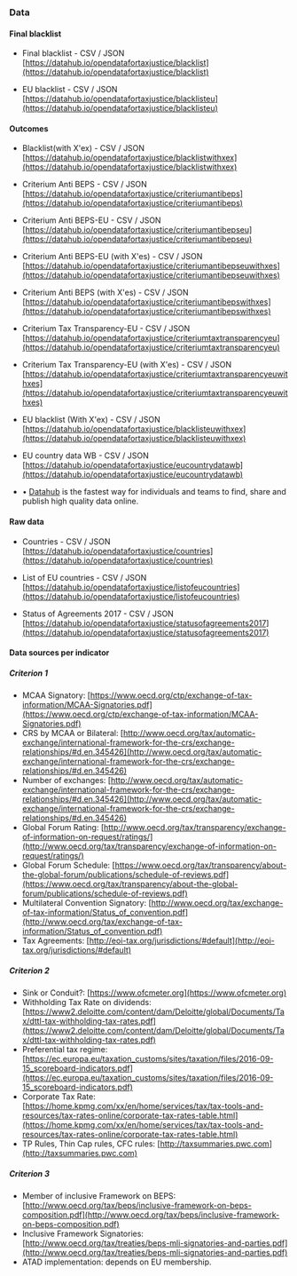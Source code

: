 ### Data

#### Final blacklist

* Final blacklist - CSV / JSON
[https://datahub.io/opendatafortaxjustice/blacklist](https://datahub.io/opendatafortaxjustice/blacklist)

* EU blacklist - CSV / JSON
[https://datahub.io/opendatafortaxjustice/blacklisteu](https://datahub.io/opendatafortaxjustice/blacklisteu)

#### Outcomes

* Blacklist(with X'ex) - CSV / JSON
[https://datahub.io/opendatafortaxjustice/blacklistwithxex](https://datahub.io/opendatafortaxjustice/blacklistwithxex)

* Criterium Anti BEPS - CSV / JSON
[https://datahub.io/opendatafortaxjustice/criteriumantibeps](https://datahub.io/opendatafortaxjustice/criteriumantibeps)

* Criterium Anti BEPS-EU - CSV / JSON
[https://datahub.io/opendatafortaxjustice/criteriumantibepseu](https://datahub.io/opendatafortaxjustice/criteriumantibepseu)

* Criterium Anti BEPS-EU (with X'es) - CSV / JSON
[https://datahub.io/opendatafortaxjustice/criteriumantibepseuwithxes](https://datahub.io/opendatafortaxjustice/criteriumantibepseuwithxes)

* Criterium Anti BEPS (with X'es) - CSV / JSON
[https://datahub.io/opendatafortaxjustice/criteriumantibepswithxes](https://datahub.io/opendatafortaxjustice/criteriumantibepswithxes)

* Criterium Tax Transparency-EU - CSV / JSON
[https://datahub.io/opendatafortaxjustice/criteriumtaxtransparencyeu](https://datahub.io/opendatafortaxjustice/criteriumtaxtransparencyeu)

* Criterium Tax Transparency-EU (with X'es) - CSV / JSON
[https://datahub.io/opendatafortaxjustice/criteriumtaxtransparencyeuwithxes](https://datahub.io/opendatafortaxjustice/criteriumtaxtransparencyeuwithxes)

* EU blacklist (With X'ex) - CSV / JSON
[https://datahub.io/opendatafortaxjustice/blacklisteuwithxex](https://datahub.io/opendatafortaxjustice/blacklisteuwithxex)

* EU country data WB - CSV / JSON
[https://datahub.io/opendatafortaxjustice/eucountrydatawb](https://datahub.io/opendatafortaxjustice/eucountrydatawb)

* • [Datahub](https://datahub.io) is the fastest way for individuals and teams to find, share and publish high quality data online.

#### Raw data

* Countries - CSV / JSON
[https://datahub.io/opendatafortaxjustice/countries](https://datahub.io/opendatafortaxjustice/countries)

* List of EU countries - CSV / JSON
[https://datahub.io/opendatafortaxjustice/listofeucountries](https://datahub.io/opendatafortaxjustice/listofeucountries)

* Status of Agreements 2017 - CSV / JSON
[https://datahub.io/opendatafortaxjustice/statusofagreements2017](https://datahub.io/opendatafortaxjustice/statusofagreements2017)

#### Data sources per indicator

##### Criterion 1

* MCAA Signatory: [https://www.oecd.org/ctp/exchange-of-tax-information/MCAA-Signatories.pdf](https://www.oecd.org/ctp/exchange-of-tax-information/MCAA-Signatories.pdf)
* CRS by MCAA or Bilateral: [http://www.oecd.org/tax/automatic-exchange/international-framework-for-the-crs/exchange-relationships/#d.en.345426](http://www.oecd.org/tax/automatic-exchange/international-framework-for-the-crs/exchange-relationships/#d.en.345426)
* Number of exchanges: [http://www.oecd.org/tax/automatic-exchange/international-framework-for-the-crs/exchange-relationships/#d.en.345426](http://www.oecd.org/tax/automatic-exchange/international-framework-for-the-crs/exchange-relationships/#d.en.345426)
* Global Forum Rating: [http://www.oecd.org/tax/transparency/exchange-of-information-on-request/ratings/](http://www.oecd.org/tax/transparency/exchange-of-information-on-request/ratings/)
* Global Forum Schedule: [https://www.oecd.org/tax/transparency/about-the-global-forum/publications/schedule-of-reviews.pdf](https://www.oecd.org/tax/transparency/about-the-global-forum/publications/schedule-of-reviews.pdf)
* Multilateral Convention Signatory: [http://www.oecd.org/tax/exchange-of-tax-information/Status_of_convention.pdf](http://www.oecd.org/tax/exchange-of-tax-information/Status_of_convention.pdf)
* Tax Agreements: [http://eoi-tax.org/jurisdictions/#default](http://eoi-tax.org/jurisdictions/#default)

##### Criterion 2
* Sink or Conduit?: [https://www.ofcmeter.org](https://www.ofcmeter.org)
* Withholding Tax Rate on dividends:
[https://www2.deloitte.com/content/dam/Deloitte/global/Documents/Tax/dttl-tax-withholding-tax-rates.pdf](https://www2.deloitte.com/content/dam/Deloitte/global/Documents/Tax/dttl-tax-withholding-tax-rates.pdf)
* Preferential tax regime: [https://ec.europa.eu/taxation_customs/sites/taxation/files/2016-09-15_scoreboard-indicators.pdf](https://ec.europa.eu/taxation_customs/sites/taxation/files/2016-09-15_scoreboard-indicators.pdf)
* Corporate Tax Rate: [https://home.kpmg.com/xx/en/home/services/tax/tax-tools-and-resources/tax-rates-online/corporate-tax-rates-table.html](https://home.kpmg.com/xx/en/home/services/tax/tax-tools-and-resources/tax-rates-online/corporate-tax-rates-table.html)
* TP Rules, Thin Cap rules, CFC rules: [http://taxsummaries.pwc.com](http://taxsummaries.pwc.com)

##### Criterion 3
* Member of inclusive Framework on BEPS: [http://www.oecd.org/tax/beps/inclusive-framework-on-beps-composition.pdf](http://www.oecd.org/tax/beps/inclusive-framework-on-beps-composition.pdf)
* Inclusive Framework Signatories: [http://www.oecd.org/tax/treaties/beps-mli-signatories-and-parties.pdf](http://www.oecd.org/tax/treaties/beps-mli-signatories-and-parties.pdf)
* ATAD implementation: depends on EU membership.
